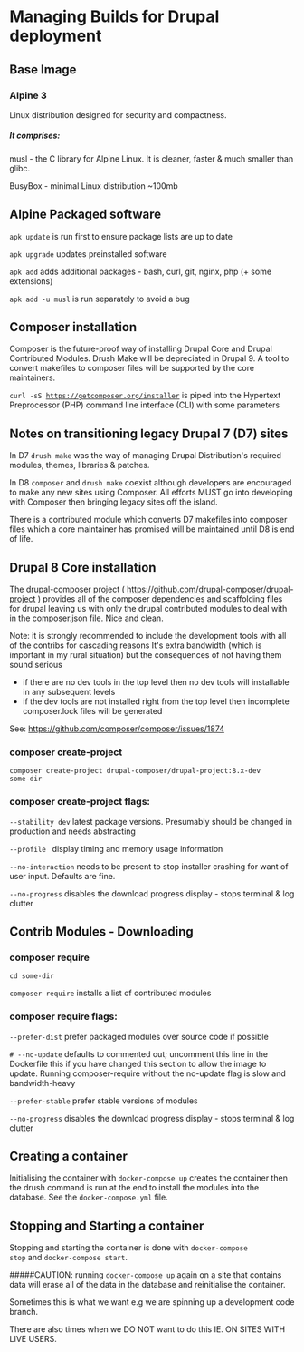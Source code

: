 # Managing Builds for Drupal deployment

## Base Image
### Alpine 3 
Linux distribution designed for security and compactness.

##### It comprises:

musl - the C library for Alpine Linux. It is cleaner, faster & much smaller than glibc.

BusyBox - minimal Linux distribution ~100mb

## Alpine Packaged software
<code>apk update</code> is run first to ensure package lists are up to date

<code>apk upgrade</code> updates preinstalled software

<code>apk add</code> adds additional packages - bash, curl, git, nginx, php (+ some 
extensions)

<code>apk add -u musl</code> is run separately to avoid a bug
## Composer installation
Composer is the future-proof way of installing Drupal Core and Drupal Contributed 
Modules. Drush Make will be depreciated in Drupal 9. A tool to convert makefiles to 
composer files will be supported by the core maintainers.

<code>curl -sS https://getcomposer.org/installer</code> is piped into the Hypertext 
Preprocessor (PHP) command line interface (CLI) with some parameters

## Notes on transitioning legacy Drupal 7 (D7) sites
In D7 <code>drush make</code> was the way of managing Drupal Distribution's
required modules, themes, libraries & patches. 

In D8 <code>composer</code> and <code>drush make</code> coexist although 
developers are encouraged to make any new sites using Composer. All efforts MUST go 
into developing with Composer then bringing legacy sites off the island.

There is a contributed module which converts D7 makefiles into composer files which a
core maintainer has promised will be maintained until D8 is end of life.
## Drupal 8 Core installation
The drupal-composer project ( https://github.com/drupal-composer/drupal-project ) provides all of the composer
dependencies and scaffolding files for drupal leaving us with only the drupal contributed modules to deal with in the
composer.json file. Nice and clean.

Note: it is strongly recommended to include the development tools with all of the contribs for cascading reasons
It's extra bandwidth (which is important in my rural situation) but the consequences of not having them sound serious
  - if there are no dev tools in the top level then no dev tools will installable in any subsequent levels
  - if the dev tools are not installed right from the top level then incomplete composer.lock files will be generated

See: https://github.com/composer/composer/issues/1874

### composer create-project
<code>composer create-project drupal-composer/drupal-project:8.x-dev some-dir</code>

### composer create-project flags:

<code>--stability dev</code>    latest package versions. Presumably should be changed in production and needs abstracting

<code>--profile </code>          display timing and memory usage information

<code>--no-interaction</code>    needs to be present to stop installer crashing for want of user input. Defaults are fine.

<code>--no-progress</code>       disables the download progress display - stops terminal & log clutter


## Contrib Modules - Downloading
### composer require
<code>cd some-dir</code>

<code>composer require</code> installs a list of contributed modules

### composer require flags:

<code>--prefer-dist</code>    prefer packaged modules over source code if possible

<code># --no-update</code>     defaults to commented out; uncomment this line in the Dockerfile this if you have 
changed this section to allow the image to update. Running composer-require without the no-update flag is slow and 
bandwidth-heavy

<code>--prefer-stable</code>   prefer stable versions of modules

<code>--no-progress</code>    disables the download progress display - stops terminal & log clutter

## Creating a container
Initialising the container with <code>docker-compose up</code> creates the container then the drush command is run at 
the end to install the modules into the database. See the <code>docker-compose.yml</code> file.

## Stopping and Starting a container
Stopping and starting the container is done with <code>docker-compose stop</code> and <code>docker-compose start</code>. 

#####CAUTION: 
running <code>docker-compose up</code> again on a site that contains data will erase all of the data in the 
database and reinitialise the container. 

Sometimes this is what we want e.g we are spinning up a development code branch. 

There are also times when we DO NOT want to do this IE. ON SITES WITH LIVE USERS.

